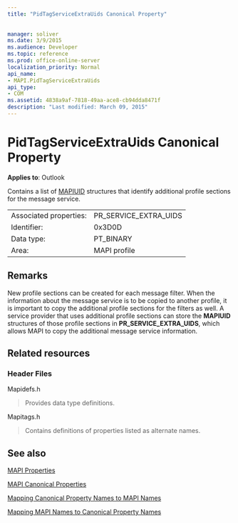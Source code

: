 ```yaml
---
title: "PidTagServiceExtraUids Canonical Property"
 
 
manager: soliver
ms.date: 3/9/2015
ms.audience: Developer
ms.topic: reference
ms.prod: office-online-server
localization_priority: Normal
api_name:
- MAPI.PidTagServiceExtraUids
api_type:
- COM
ms.assetid: 4838a9af-7818-49aa-ace8-cb94dda8471f
description: "Last modified: March 09, 2015"
---
```


# PidTagServiceExtraUids Canonical Property

  
  
**Applies to**: Outlook 
  
Contains a list of [MAPIUID](mapiuid.md) structures that identify additional profile sections for the message service. 
  
|||
|:-----|:-----|
|Associated properties:  <br/> |PR_SERVICE_EXTRA_UIDS  <br/> |
|Identifier:  <br/> |0x3D0D  <br/> |
|Data type:  <br/> |PT_BINARY  <br/> |
|Area:  <br/> |MAPI profile  <br/> |
   
## Remarks

New profile sections can be created for each message filter. When the information about the message service is to be copied to another profile, it is important to copy the additional profile sections for the filters as well. A service provider that uses additional profile sections can store the **MAPIUID** structures of those profile sections in **PR_SERVICE_EXTRA_UIDS**, which allows MAPI to copy the additional message service information.
  
## Related resources

### Header Files

Mapidefs.h
  
> Provides data type definitions.
    
Mapitags.h
  
> Contains definitions of properties listed as alternate names.
    
## See also



[MAPI Properties](mapi-properties.md)
  
[MAPI Canonical Properties](mapi-canonical-properties.md)
  
[Mapping Canonical Property Names to MAPI Names](mapping-canonical-property-names-to-mapi-names.md)
  
[Mapping MAPI Names to Canonical Property Names](mapping-mapi-names-to-canonical-property-names.md)

